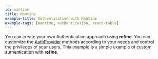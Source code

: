 ```yaml
---
id: mantine
title: Mantine
example-title: Authentication with Mantine
example-tags: [mantine, authentication, react-table]
---
```


You can create your own Authentication approach using **refine**. You can customize the [AuthProvider](/docs/3.xx.xx/api-reference/core/providers/auth-provider/) methods according to your needs and control the privileges of your users. This example is a simple example of custom authentication with **refine**.

<CodeSandboxExample path="auth-mantine" />
